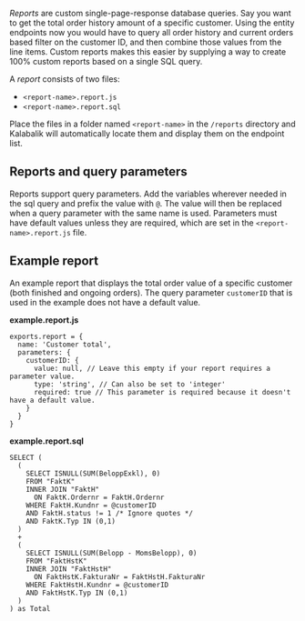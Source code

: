 _Reports_ are custom single-page-response database queries. Say you want to get the total order history amount of a specific customer. Using the entity endpoints now you would have to query all order history and current orders based filter on the customer ID, and then combine those values from the line items. Custom reports makes this easier by supplying a way to create 100% custom reports based on a single SQL query.

A _report_ consists of two files:

- `<report-name>.report.js`
- `<report-name>.report.sql`

Place the files in a folder named `<report-name>` in the `/reports` directory and Kalabalik will automatically locate them and display them on the endpoint list.

## Reports and query parameters

Reports support query parameters. Add the variables wherever needed in the sql query and prefix the value with `@`. The value will then be replaced when a query parameter with the same name is used. Parameters must have default values unless they are required, which are set in the `<report-name>.report.js` file.

## Example report

An example report that displays the total order value of a specific customer (both finished and ongoing orders). The query parameter `customerID` that is used in the example does not have a default value.

**example.report.js**
```
exports.report = {
  name: 'Customer total',
  parameters: {
    customerID: {
      value: null, // Leave this empty if your report requires a parameter value.
      type: 'string', // Can also be set to 'integer'
      required: true // This parameter is required because it doesn't have a default value.
    }
  }
}
```

**example.report.sql**
```
SELECT (
  (
    SELECT ISNULL(SUM(BeloppExkl), 0)
    FROM "FaktK"
    INNER JOIN "FaktH"
      ON FaktK.Ordernr = FaktH.Ordernr
    WHERE FaktH.Kundnr = @customerID
    AND FaktH.status != 1 /* Ignore quotes */
    AND FaktK.Typ IN (0,1)
  )
  +
  (
    SELECT ISNULL(SUM(Belopp - MomsBelopp), 0)
    FROM "FaktHstK"
    INNER JOIN "FaktHstH"
      ON FaktHstK.FakturaNr = FaktHstH.FakturaNr
    WHERE FaktHstH.Kundnr = @customerID
    AND FaktHstK.Typ IN (0,1)
  )
) as Total
```
